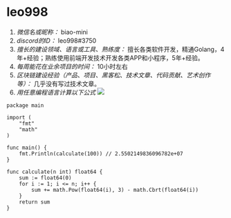 # leo998

1. *微信名或昵称：* biao-mini
2. *discord的ID：* leo998#3750
3. *擅长的建设领域、语言或工具、熟练度：* 擅长各类软件开发，精通Golang，4年+经验；熟练使用前端开发技术开发各类APP和小程序，5年+经验。
4. *每周能花在业余项目的时间：* 10小时左右
5. *区块链建设经验（产品、项目、黑客松、技术文章、代码贡献、艺术创作等）：* 几乎没有写过技术文章。
6. *用任意编程语言计算以下公式*
![](https://latex.codecogs.com/svg.image?\sum_{n=1}^{100}\left&space;(n^{3}-\sqrt[3]{n}&space;\right&space;))

```Golang
package main

import (
	"fmt"
	"math"
)

func main() {
	fmt.Println(calculate(100)) // 2.5502149836096782e+07
}

func calculate(n int) float64 {
	sum := float64(0)
	for i := 1; i <= n; i++ {
		sum += math.Pow(float64(i), 3) - math.Cbrt(float64(i))
	}
	return sum
}
```